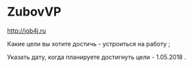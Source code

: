 # ZubovVP
http://job4j.ru

Какие цели вы хотите достичь - устроиться на работу ;

Указать дату, когда планируете достигнуть цели - 1.05.2018 .